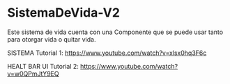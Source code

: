 # SistemaDeVida-V2
Este sistema de vida cuenta con una Componente que se puede usar tanto para otorgar vida o quitar vida.

SISTEMA
Tutorial 1: https://www.youtube.com/watch?v=xlsx0hq3F6c

HEALT BAR UI
Tutorial 2: https://www.youtube.com/watch?v=w0QPmJtY9EQ

